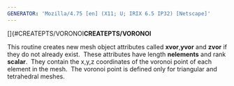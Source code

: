 ```yaml
---
GENERATOR: 'Mozilla/4.75 [en] (X11; U; IRIX 6.5 IP32) [Netscape]'
---
```

[]{#CREATEPTS/VORONOI**CREATEPTS/VORONOI**

 This routine creates new mesh object attributes called
 **xvor**,**yvor** and **zvor** if they do not already exist.  These
 attributes have length **nelements** and rank **scalar**.  They
 contain the x,y,z coordinates of the voronoi point of each element in
 the mesh.  The voronoi point is defined only for triangular and
 tetrahedral meshes.
